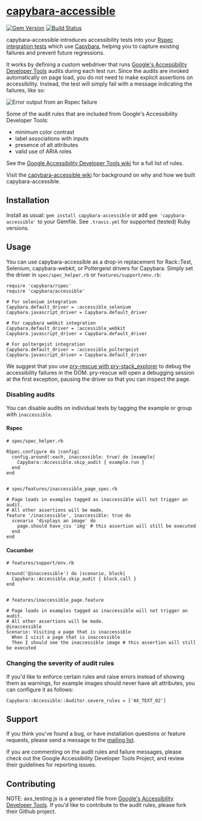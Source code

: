 # [capybara-accessible](https://github.com/Casecommons/capybara-accessible)

[![Gem Version](https://img.shields.io/gem/v/capybara-accessible.svg?style=flat)](https://rubygems.org/gems/capybara-accessible)
[![Build Status](https://secure.travis-ci.org/Casecommons/capybara-accessible.svg?branch=master)](https://travis-ci.org/Casecommons/capybara-accessible)

capybara-accessible introduces accessibility tests into your [Rspec integration tests](https://www.relishapp.com/rspec/rspec-rails/docs/feature-specs/feature-spec) which use [Capybara](https://jnicklas.github.io/capybara/), helping you to capture existing failures and prevent future regressions.

It works by defining a custom webdriver that runs [Google's Accessibility Developer Tools](https://github.com/GoogleChrome/accessibility-developer-tools) audits during each test run. Since the audits are invoked automatically on page load, you do not need to make explicit assertions on accessibility. Instead, the test will simply fail with a message indicating the failures, like so:

![Error output from an Rspec failure](https://i.imgur.com/8RWEzzg.png)

Some of the audit rules that are included from Google's Accessibility Developer Tools:

- minimum color contrast
- label associations with inputs
- presence of alt attributes
- valid use of ARIA roles

See the [Google Accessibility Developer Tools wiki](https://code.google.com/p/accessibility-developer-tools/wiki/AuditRules) for a full list of rules.

Visit the [capybara-accessible wiki](https://github.com/Casecommons/capybara-accessible/wiki) for background on why and how we built capybara-accessible.

## Installation

Install as usual: `gem install capybara-accessible` or add `gem 'capybara-accessible'` to your Gemfile. See `.travis.yml` for supported (tested) Ruby versions.

## Usage

You can use capybara-accessible as a drop-in replacement for Rack::Test, Selenium, capybara-webkit, or Poltergeist drivers for Capybara. Simply set the driver in `spec/spec_helper.rb` or `features/support/env.rb`:

    require 'capybara/rspec'
    require 'capybara/accessible'

    # For selenium integration
    Capybara.default_driver = :accessible_selenium
    Capybara.javascript_driver = Capybara.default_driver

    # For capybara webkit integration
    Capybara.default_driver = :accessible_webkit
    Capybara.javascript_driver = Capybara.default_driver

    # For poltergeist integration
    Capybara.default_driver = :accessible_poltergeist
    Capybara.javascript_driver = Capybara.default_driver


We suggest that you use [pry-rescue with pry-stack_explorer](https://github.com/ConradIrwin/pry-rescue) to debug the accessibility failures in the DOM. pry-rescue will open a debugging session at the first exception, pausing the driver so that you can inspect the page.

### Disabling audits

You can disable audits on individual tests by tagging the example or group with `inaccessible`.

#### Rspec

    # spec/spec_helper.rb

    RSpec.configure do |config|
      config.around(:each, inaccessible: true) do |example|
        Capybara::Accessible.skip_audit { example.run }
      end
    end


    # spec/features/inaccessible_page_spec.rb

    # Page loads in examples tagged as inaccessible will not trigger an audit.
    # All other assertions will be made.
    feature '/inaccessible', inaccessible: true do 
      scenario 'displays an image' do
        page.should have_css 'img' # this assertion will still be executed
      end
    end

#### Cucumber

    # features/support/env.rb
    
    Around('@inaccessible') do |scenario, block|
      Capybara::Accessible.skip_audit { block.call }
    end


    # features/inaccessible_page.feature

    # Page loads in examples tagged as inaccessible will not trigger an audit.
    # All other assertions will be made.
    @inaccessible
    Scenario: Visiting a page that is inaccessible
      When I visit a page that is inaccessible
      Then I should see the inaccessible image # this assertion will still be executed

### Changing the severity of audit rules

If you'd like to enforce certain rules and raise errors instead of showing them as warnings, for example images should never have alt attributes, you can configure it as follows:

    Capybara::Accessible::Auditor.severe_rules = ['AX_TEXT_02']

## Support

If you think you've found a bug, or have installation questions or feature requests, please send a message to the [mailing list](https://groups.google.com/forum/#!forum/capybara-accessible).

If you are commenting on the audit rules and failure messages, please check out the Google Accessibility Developer Tools Project, and review their guidelines for reporting issues.

## Contributing

NOTE: axs_testing.js is a generated file from [Google's Accessibility Developer Tools](https://github.com/GoogleChrome/accessibility-developer-tools). If you'd like to contribute to the audit rules, please fork their Github project.
